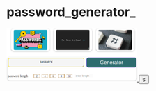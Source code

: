 # password_generator_
<a href="https://nilankar19.github.io/password_generator/" ><img
  src="img/passwall.png"
  alt="Alt text"
  title="Optional title"
  style="display: inline-block; margin: 0 auto; max-width: 300px">
  </a>
  <button>s</button>
